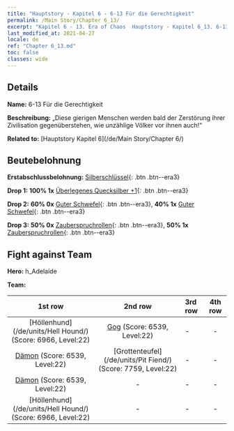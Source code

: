 ```yaml
---
title: "Hauptstory - Kapitel 6 - 6-13 Für die Gerechtigkeit"
permalink: /Main Story/Chapter 6_13/
excerpt: "Kapitel 6 - 13. Era of Chaos  Hauptstory - Kapitel 6_13. 6-13 Für die Gerechtigkeit"
last_modified_at: 2021-04-27
locale: de
ref: "Chapter 6_13.md"
toc: false
classes: wide
---
```


## Details

 **Name:** 6-13 Für die Gerechtigkeit

 **Beschreibung:** „Diese gierigen Menschen werden bald der Zerstörung ihrer Zivilisation gegenüberstehen, wie unzählige Völker vor ihnen auch!“

 **Related to:** [Hauptstory Kapitel 6](/de/Main Story/Chapter 6/)

## Beutebelohnung

 **Erstabschlussbelohnung:** [Silberschlüssel](/ItemsDE/con_693/){: .btn .btn--era3}

 **Drop 1:** **100% 1x** [Überlegenes Quecksilber +1](/ItemsDE/mat_21/){: .btn .btn--era3}

 **Drop 2:** **60% 0x** [Guter Schwefel](/ItemsDE/mat_15/){: .btn .btn--era3}, **40% 1x** [Guter Schwefel](/ItemsDE/mat_15/){: .btn .btn--era3}

 **Drop 3:** **50% 0x** [Zauberspruchrollen](/ItemsDE/con_694/){: .btn .btn--era3}, **50% 1x** [Zauberspruchrollen](/ItemsDE/con_694/){: .btn .btn--era3}


## Fight against Team
 **Hero:** h_Adelaide

 **Team:**


  | 1st row | 2nd row | 3rd row | 4th row |
  |:----:|:----:|:----|:----:|
  | [Höllenhund](/de/units/Hell Hound/) (Score: 6966, Level:22)  | [Gog](/de/units/Gog/) (Score: 6539, Level:22)  | - | - |
  | [Dämon](/de/units/Demon/) (Score: 6539, Level:22)  | [Grottenteufel](/de/units/Pit Fiend/) (Score: 7759, Level:22)  | - | - |
  | [Dämon](/de/units/Demon/) (Score: 6539, Level:22)  | - | - | - |
  | [Höllenhund](/de/units/Hell Hound/) (Score: 6966, Level:22)  | - | - | - |


